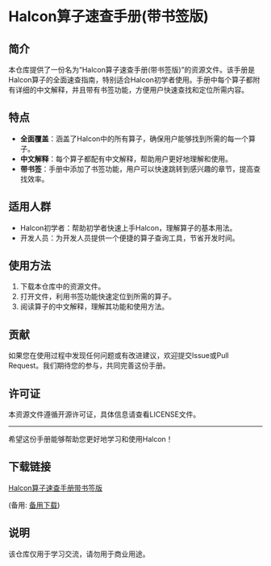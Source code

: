 # Halcon算子速查手册(带书签版)

## 简介
本仓库提供了一份名为“Halcon算子速查手册(带书签版)”的资源文件。该手册是Halcon算子的全面速查指南，特别适合Halcon初学者使用。手册中每个算子都附有详细的中文解释，并且带有书签功能，方便用户快速查找和定位所需内容。

## 特点
- **全面覆盖**：涵盖了Halcon中的所有算子，确保用户能够找到所需的每一个算子。
- **中文解释**：每个算子都配有中文解释，帮助用户更好地理解和使用。
- **带书签**：手册中添加了书签功能，用户可以快速跳转到感兴趣的章节，提高查找效率。

## 适用人群
- Halcon初学者：帮助初学者快速上手Halcon，理解算子的基本用法。
- 开发人员：为开发人员提供一个便捷的算子查询工具，节省开发时间。

## 使用方法
1. 下载本仓库中的资源文件。
2. 打开文件，利用书签功能快速定位到所需的算子。
3. 阅读算子的中文解释，理解其功能和使用方法。

## 贡献
如果您在使用过程中发现任何问题或有改进建议，欢迎提交Issue或Pull Request。我们期待您的参与，共同完善这份手册。

## 许可证
本资源文件遵循开源许可证，具体信息请查看LICENSE文件。

---
希望这份手册能够帮助您更好地学习和使用Halcon！

## 下载链接
[Halcon算子速查手册带书签版](https://pan.quark.cn/s/0231dd7e1b4d) 

(备用: [备用下载](https://pan.baidu.com/s/1EPfSk34rCI9cFlix89dz2Q?pwd=1234))

## 说明

该仓库仅用于学习交流，请勿用于商业用途。
